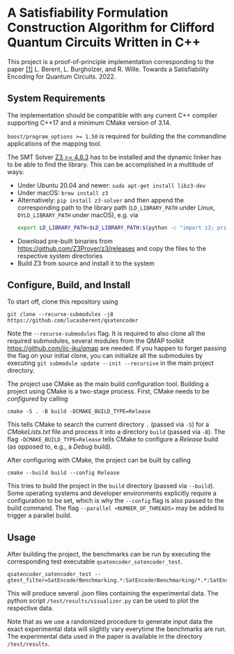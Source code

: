 # A Satisfiability Formulation Construction Algorithm for Clifford Quantum Circuits Written in C++
This project is a proof-of-principle implementation corresponding to the paper
[[1]]()
L. Berent, L. Burgholzer, and R. Wille. Towards a Satisfiability Encoding for Quantum Circuits. 2022.
## System Requirements

The implementation should be compatible with any current C++ compiler supporting C++17 and a minimum CMake version of 3.14.

`boost/program_options >= 1.50` is required for building the the commandline applications of the mapping tool.

The SMT Solver [Z3 >= 4.8.3](https://github.com/Z3Prover/z3) has to be installed and the dynamic linker has to be able to find the library. This can be
accomplished in a multitude of ways:

- Under Ubuntu 20.04 and newer: `sudo apt-get install libz3-dev`
- Under macOS: `brew install z3`
- Alternatively: `pip install z3-solver` and then append the corresponding path to the library path (`LD_LIBRARY_PATH` under Linux, `DYLD_LIBRARY_PATH` under macOS), e.g. via
    ```bash
    export LD_LIBRARY_PATH=$LD_LIBRARY_PATH:$(python -c "import z3; print(z3.__path__[0]+'/lib')")
    ```
- Download pre-built binaries from https://github.com/Z3Prover/z3/releases and copy the files to the respective system directories
- Build Z3 from source and install it to the system


## Configure, Build, and Install

To start off, clone this repository using
```shell
git clone --recurse-submodules -j8 https://github.com/lucasberent/qsatencoder
```
Note the `--recurse-submodules` flag. It is required to also clone all the required submodules, several modules from the
QMAP toolkit https://github.com/iic-jku/qmap are needed.
If you happen to forget passing the flag on your initial clone, you can initialize all the submodules by executing `git submodule update --init --recursive` in the main project directory.

The project use CMake as the main build configuration tool. Building a project using CMake is a two-stage process. First, CMake needs to be *configured* by calling
```shell 
cmake -S . -B build -DCMAKE_BUILD_TYPE=Release
```
This tells CMake to search the current directory `.` (passed via `-S`) for a *CMakeLists.txt* file and process it into a directory `build` (passed via `-B`).
The flag `-DCMAKE_BUILD_TYPE=Release` tells CMake to configure a *Release* build (as opposed to, e.g., a *Debug* build).

After configuring with CMake, the project can be built by calling
```shell
cmake --build build --config Release
```
This tries to build the project in the `build` directory (passed via `--build`).
Some operating systems and developer environments explicitly require a configuration to be set, which is why the `--config` flag is also passed to the build command. The flag `--parallel <NUMBER_OF_THREADS>` may be added to trigger a parallel build.

## Usage
After building the project, the benchmarks can be run by executing the corresponding test executable `qsatencoder_satencoder_test`.
```
qsatencoder_satencoder_test --gtest_filter=SatEncoderBenchmarking.*:SatEncoderBenchmarking/*.*:SatEncoderBenchmarking.*/*:*/SatEncoderBenchmarking.*/*:*/SatEncoderBenchmarking/*.*
```
This will produce several .json files containing the experimental data. The python script `/test/results/visualizer.py` can be used
to plot the respective data.

Note that as we use a randomized procedure to generate input data the exact experimental data will slightly vary everytime the benchmarks are run.
The experimental data used in the paper is available in the directory `/test/results`.
